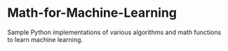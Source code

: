 # Math-for-Machine-Learning
Sample Python implementations of various algorithms and math functions to learn machine learning. 
